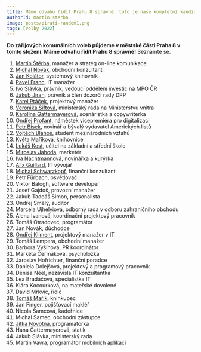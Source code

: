```yaml
---
title: Máme odvahu řídit Prahu 8 správně, toto je naše kompletní kandidátka
authorId: martin.sterba
image: posts/pirati-random1.png
tags: [Volby 2022]
---
```


**Do zářijových komunálních voleb půjdeme v městské části Praha 8 v tomto složení. Máme odvahu řídit Prahu 8 správně!** Seznamte se.

1. [Martin Štěrba](http://praha8.pirati.cz/lide/martin-sterba.html), manažer a stratég on-line komunikace 
2. [Michal Novák](http://praha8.pirati.cz/lide/michal-novak.html), obchodní konzultant
3. [Jan Kolátor](http://praha8.pirati.cz/lide/jan-kolator.html), systémový knihovník
4. [Pavel Franc](http://praha8.pirati.cz/lide/pavel-franc.html), IT manažer
5. [Ivo Slávka](http://praha8.pirati.cz/lide/ivo-slavka.html), právník, vedoucí oddělení investic na MPO ČR
6. [Jakub Jiran](http://praha8.pirati.cz/lide/jakub-jiran.html), právník a člen dozorčí rady DPP
7. [Karel Ptáček](http://praha8.pirati.cz/lide/karel-ptacek.html), projektový manažer
8. [Veronika Šiftová](http://praha8.pirati.cz/lide/veronika-siftova.html), ministerský rada na Ministerstvu vnitra
9. [Karolína Gattermayerová](http://praha8.pirati.cz/lide/karolina-gattermayerova.html), scenáristka a copywriterka
10. [Ondřej Profant](http://praha8.pirati.cz/lide/ondrej-profant.html), náměstek vicepremiéra pro digitalizaci
11. [Petr Bísek](http://praha8.pirati.cz/lide/petr-bisek.html), novinář a bývalý vydavatel Amerických listů
12. [Vojtěch Blahoš](http://praha8.pirati.cz/lide/vojtech-blahos.html), student mezinárodních vztahů
13. [Květa Maříková](http://praha8.pirati.cz/lide/kveta-marikova.html), knihovnice
14. [Lukáš Kost](http://praha8.pirati.cz/lide/lukas-kost.html), učitel na základní a střední škole
15. [Miroslav Jahoda](http://praha8.pirati.cz/lide/maroslav-jahoda.html), marketér
16. [Iva Nachtmannová](http://praha8.pirati.cz/lide/iva-nachtmannova.html), novinářka a kurýrka
17. [Alix Guillard](http://praha8.pirati.cz/lide/alix-guillard.html), IT vývojář
18. [Michal Schwarzkopf](http://praha8.pirati.cz/lide/michal-schwarzkopf.html), finanční konzultant
19. Petr Fürbach, osvětlovač
20. Viktor Balogh, software developer
21. Josef Gajdoš, provozní manažer
22. Jakub Tadeáš Simon, personalista
23. Ondřej Smělý, auditor
24. Marcela Ujhelyiová, odborný rada v odboru zahraničního obchodu
25. Alena Ivanová, koordinační projektový pracovník
26. Tomáš Otradovec, programátor
27. Jan Novák, důchodce
28. [Ondřej Kliment](http://praha8.pirati.cz/lide/ondrej-kliment.html), projektový manažer v IT
29. Tomáš Lempera, obchodní manažer
30. Barbora Vyšínová, PR koordinátor
31. Markéta Čermáková, psycholožka
32. Jaroslav Hofrichter, finanční poradce
33. Daniela Dolejšová, projektový a programový pracovník
34. Denisa Néel, nezávislá IT konzultantka
35. Lea Bradáčová, specialistka IT
36. Klára Kocourková, na mateřské dovolené
37. David Mrkvic, řidič
38. [Tomáš Mařík](http://praha8.pirati.cz/lide/tomas-marik.html), knihkupec
39. Jan Finger, pojišťovací makléř
40. Nicola Samcová, kadeřnice
41. Michal Samec, obchodní zástupce
42. [Jitka Novotná](http://praha8.pirati.cz/lide/jitka-novotna.html), programátorka
43. Hana Gattermayerová, statik
44. Jakub Slávka, ministerský rada
45. Martin Vávra, programátor mobilních aplikací
